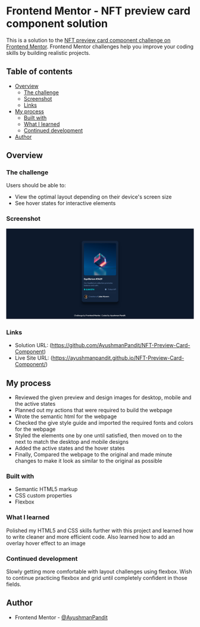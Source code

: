 # Frontend Mentor - NFT preview card component solution

This is a solution to the [NFT preview card component challenge on Frontend Mentor](https://www.frontendmentor.io/challenges/nft-preview-card-component-SbdUL_w0U). Frontend Mentor challenges help you improve your coding skills by building realistic projects.

## Table of contents

-   [Overview](#overview)
    -   [The challenge](#the-challenge)
    -   [Screenshot](#screenshot)
    -   [Links](#links)
-   [My process](#my-process)
    -   [Built with](#built-with)
    -   [What I learned](#what-i-learned)
    -   [Continued development](#continued-development)
-   [Author](#author)

## Overview

### The challenge

Users should be able to:

-   View the optimal layout depending on their device's screen size
-   See hover states for interactive elements

### Screenshot

![](./screenshot.png)

### Links

-   Solution URL: (https://github.com/AyushmanPandit/NFT-Preview-Card-Component)
-   Live Site URL: (https://ayushmanpandit.github.io/NFT-Preview-Card-Component/)

## My process

-   Reviewed the given preview and design images for desktop, mobile and the active states
-   Planned out my actions that were required to build the webpage
-   Wrote the semantic html for the webpage
-   Checked the give style guide and imported the required fonts and colors for the webpage
-   Styled the elements one by one until satisfied, then moved on to the next to match the desktop and mobile designs
-   Added the active states and the hover states
-   Finally, Compared the webpage to the original and made minute changes to make it look as similar to the original as possible

### Built with

-   Semantic HTML5 markup
-   CSS custom properties
-   Flexbox

### What I learned

Polished my HTML5 and CSS skills further with this project and learned how to write cleaner and more efficient code.
Also learned how to add an overlay hover effect to an image

### Continued development

Slowly getting more comfortable with layout challenges using flexbox. Wish to continue practicing flexbox and grid until completely confident in those fields.

## Author

-   Frontend Mentor - [@AyushmanPandit](https://www.frontendmentor.io/profile/AyushmanPandit)
